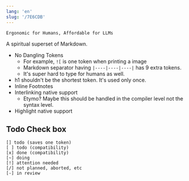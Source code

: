```yaml
---
lang: 'en'
slug: '/7E6CDB'
---
```


```
Ergonomic for Humans, Affordable for LLMs
```

A spiritual superset of Markdown.

- No Dangling Tokens
  - For example, `![` is one token when printing a image
  - Markdown separator having `|----|----|----|` has 9 extra tokens.
  - It's super hard to type for humans as well.
- h1 shouldn't be the shortest token. It's used only once.
- Inline Footnotes
- Interlinking native support
  - Etymo? Maybe this should be handled in the compiler level not the syntax level.
- Highlight native support

## Todo Check box

```
[] todo (saves one token)
[ ] todo (compatibility)
[x] done (compatibility)
[~] doing
[!] attention needed
[/] not planned, aborted, etc
[-] in review
```
